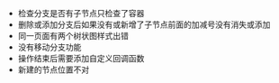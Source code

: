 - 检查分支是否有子节点只检查了容器
- 删除或添加分支后如果没有或新增了子节点前面的加减号没有消失或添加
- 同一页面有两个树状图样式出错
- 没有移动分支功能
- 操作结束后需要添加自定义回调函数
- 新建的节点位置不对​